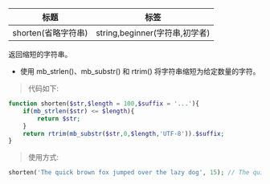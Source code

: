 | 标题                | 标签                           |
| ------------------- | ------------------------------ |
| shorten(省略字符串) | string,beginner(字符串,初学者) |

返回缩短的字符串。

- 使用 mb_strlen()、mb_substr() 和 rtrim() 将字符串缩短为给定数量的字符。

> 代码如下:

```php
function shorten($str,$length = 100,$suffix = '...'){
    if(mb_strlen($str) <= $length){
        return $str;
    }
    return rtrim(mb_substr($str,0,$length,'UTF-8')).$suffix;
}
```

> 使用方式:

```php
shorten('The quick brown fox jumped over the lazy dog', 15); // The quick brown...
```
